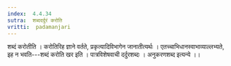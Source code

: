 ```yaml
---
index:  4.4.34
sutra:  शब्ददर्दुरं करोति
vritti:  padamanjari
---
```


शब्दं करोतीति । करोतिरिह ज्ञाने वर्तते, प्रकृत्यादिविभागेन जानातीत्यर्थः । एतच्चाभिधानस्वाभाव्याल्लभ्यते, इह न भवति---शब्दं करोति खर इति । पात्रविशेषवाची दर्दुरशब्दः । अनुकरणशब्द इत्यन्ये ।।
